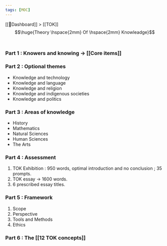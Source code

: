 ```yaml
---
tags: [MOC]
---
```

[[📝Dashboard]] > [[TOK]]
<br/>
$$\huge{Theory \hspace{2mm} Of \hspace{2mm} Knowleadge}$$
<br/>
### **Part 1 :**  Knowers and knowing $\rightarrow$ [[Core items]]
### **Part 2 :** Optional themes
- Knowledge and technology
- Knowledge and language
- Knowledge and religion
- Knowledge and indigenous societies
- Knowledge and politics

### **Part 3 :** Areas of knowledge
- History
- Mathematics
- Natural Sciences
- Human Sciences
- The Arts
### **Part 4 :** Assessment
1. TOK  Exhibition : 950 words, optimal introduction and no conclusion ; 35 prompts.
2. TOK essay $\rightarrow$ 1600 words.
3. 6 prescribed essay titles.
### **Part 5 :** Framework
1. Scope
2. Perspective 
3. Tools and Methods
4. Ethics
### **Part 6 :** The [[12 TOK concepts]]
